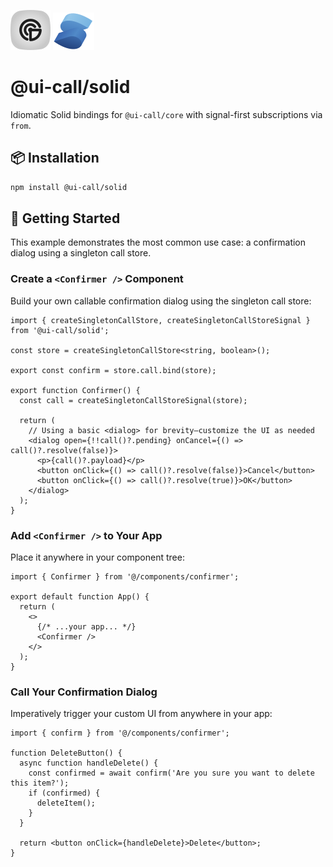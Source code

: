 ![@ui-call's Logo](../../docs/@ui-call.svg) ![Solid's Logo](./docs/solid.svg)

# @ui-call/solid

Idiomatic Solid bindings for `@ui-call/core` with signal-first subscriptions via `from`.

## 📦 Installation

```bash
npm install @ui-call/solid
```

## 🚀 Getting Started

This example demonstrates the most common use case: a confirmation dialog using a singleton call store.

### Create a `<Confirmer />` Component

Build your own callable confirmation dialog using the singleton call store:

```tsx
import { createSingletonCallStore, createSingletonCallStoreSignal } from '@ui-call/solid';

const store = createSingletonCallStore<string, boolean>();

export const confirm = store.call.bind(store);

export function Confirmer() {
  const call = createSingletonCallStoreSignal(store);

  return (
    // Using a basic <dialog> for brevity—customize the UI as needed
    <dialog open={!!call()?.pending} onCancel={() => call()?.resolve(false)}>
      <p>{call()?.payload}</p>
      <button onClick={() => call()?.resolve(false)}>Cancel</button>
      <button onClick={() => call()?.resolve(true)}>OK</button>
    </dialog>
  );
}
```

### Add `<Confirmer />` to Your App

Place it anywhere in your component tree:

```tsx
import { Confirmer } from '@/components/confirmer';

export default function App() {
  return (
    <>
      {/* ...your app... */}
      <Confirmer />
    </>
  );
}
```

### Call Your Confirmation Dialog

Imperatively trigger your custom UI from anywhere in your app:

```tsx
import { confirm } from '@/components/confirmer';

function DeleteButton() {
  async function handleDelete() {
    const confirmed = await confirm('Are you sure you want to delete this item?');
    if (confirmed) {
      deleteItem();
    }
  }

  return <button onClick={handleDelete}>Delete</button>;
}
```

